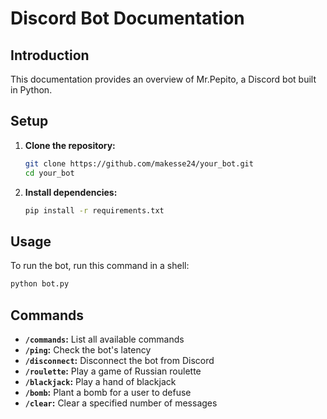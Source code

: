 # Discord Bot Documentation

## Introduction
This documentation provides an overview of Mr.Pepito, a Discord bot built in Python.

## Setup
1. **Clone the repository:**
   ```bash
   git clone https://github.com/makesse24/your_bot.git
   cd your_bot
   ```

2. **Install dependencies:**
   ```bash
   pip install -r requirements.txt
   ```

## Usage
To run the bot, run this command in a shell:
```bash
python bot.py
```

## Commands
- **`/commands`:** List all available commands
- **`/ping`:** Check the bot's latency
- **`/disconnect`:** Disconnect the bot from Discord
- **`/roulette`:** Play a game of Russian roulette
- **`/blackjack`:** Play a hand of blackjack
- **`/bomb`:** Plant a bomb for a user to defuse
- **`/clear`:** Clear a specified number of messages